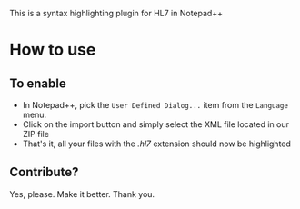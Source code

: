 This is a syntax highlighting plugin for HL7 in Notepad++

# How to use

## To enable 

*   In Notepad++, pick the `User Defined Dialog...` item from the `Language` menu.
*   Click on the import button and simply select the XML file located in our ZIP file
*   That's it, all your files with the *.hl7* extension should now be highlighted

## Contribute?
Yes, please. Make it better. Thank you. 